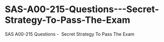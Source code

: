 # SAS-A00-215-Questions---Secret-Strategy-To-Pass-The-Exam
SAS A00-215 Questions -  Secret Strategy To Pass The Exam
